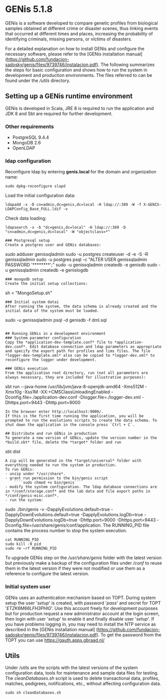 # GENis 5.1.8

GENis is a software developed to compare genetic profiles from biological samples obtained at different crime or disaster scenes, thus linking events that occurred at different times and places, increasing the probability of identifying criminals, missing persons, or victims of disasters.

For a detailed explanation on how to install GENis and configure the necessary software, please refer to the [GENis installation manual] (https://github.com/fundacion-sadosky/genis/files/9739746/instalacion.pdf). The following summarizes the steps for basic configuration and shows how to run the system in development and production environments. The files referred to can be found under the */utils* directory.

## Setting up a GENis runtime environment
GENis is developed in Scala, JRE 8 is required to run the application and JDK 8 and Sbt are required for further development.

### Other requirements
- PostgreSQL 9.4.4
- MongoDB 2.6
- OpenLDAP

### ldap configuration 

Reconfigure ldap by entering **genis.local** for the domain and organization name:

```
sudo dpkg-reconfigure slapd 
```
Load the initial configuration data:
```
ldapadd -x -D cn=admin,dc=genis,dc=local -H ldap://:389 -W -f X-GENIS-LDAPConfig_Base_FULL.ldif -v
```
Check data loading:
```
ldapsearch -x -b "dc=genis,dc=local" -H ldap://:389 -D "cn=admin,dc=genis,dc=local" -W "objectclass=*"

### Postgresql setup
Create a postgres user and GENis databases:
```
sudo adduser genissqladmin
sudo -u postgres createuser -d -e -S -R genissqladmin
sudo -u postgres psql -c "ALTER USER genissqladmin PASSWORD '********';"
sudo -u genissqladmin createdb -e genisdb
sudo -u genissqladmin createdb -e genislogdb 
```
### mongodb setup
Create the initial setup collections:
```
sh < "MongoSetup.sh"
```
### Initial system datai
After running the system, the data schema is already created and the initial data of the system must be loaded.
```
sudo -u genissqladmin psql -d genisdb -f dml.sql
```

## Running GENis in a development environment
### System parameter configuration
Copy the *application-dev-template.conf* file to *application-dev.conf*. Edit database connection and ldap parameters as appropriate and specify the export path for profiles and lims files. The file *logger-dev-template.xml* also can be copied to *logger-dev.xml* to reconfigure the logger under development.

### GENis execution
From the application root directory, run (not all parameters are always necessary, they are included for illustrative purposes):
```
sbt run --java-home /usr/lib/jvm/java-8-openjdk-amd64
-Xms512M -Xmx10g -Xss1M -XX:+CMSClassUnloadingEnabled
-Dconfig.file=./application-dev.conf 
-Dlogger.file=./logger-dev.xml 
-Dhttps.port=9443 -Dhttp.port=9000
```
In the browser enter http://localhost:9000/. 
If this is the first time running the application, you will be prompted to run the evolutions scripts to create the data schema. To shut down the application in the console press `Ctrl + C`.

## Distribute and run GENis in production
To generate a new version of GENis, update the version number in the *build.sbt* file, delete the *target* folder and run
```
sbt dist
```
A zip will be generated in the *target/universal* folder with everything needed to run the system in production.
To run GENis:
- unzip under */usr/share*.
- grant run permission to the bin/genis script 
    ````sudo chmod +x bin/genis```
- modify the system configuration. The ldap database connections are in */conf/storage.conf* and the lab data and file export paths in */conf/genis-misc.conf*.
- run the system:
```
sudo ./bin/genis -v 
-DapplyEvolutions.default=true
-DapplyDownEvolutions.default=true
-DapplyEvolutions.logDb=true
-DapplyDownEvolutions.logDb=true
-Dhttp.port=9000 -Dhttps.port=9443 
-Dconfig.file=/usr/share/genis/conf/application.
The RUNNING_PID file contains the process number to stop the system execution.
```
cat RUNNING_PID
sudo kill -9 pid
sudo rm –rf RUNNING_PID
```
To upgrade GENis step on the */usr/share/genis* folder with the latest version but previously make a backup of the configuration files under */conf* to reuse them in the latest version if they were not modified or use them as a reference to configure the latest version.

### Initial system user
GENis uses an authentication mechanism based on TOPT. 
During system setup the user '*setup*' is created, with password '*pass*' and secret for TOPT '*ETZK6M66LFH3PHIG*'. 
Use this account freely for development purposes but for production request a new administrator account at the login screen, then login with user '*setup*' to enable it and finally disable user '*setup*'.
If you have problems logging in, you may need to install the NTP service as described in the [GENis installation manual] (https://github.com/fundacion-sadosky/genis/files/9739746/instalacion.pdf).
To get the password from the TOPT you can use https://gauth.apps.gbraad.nl/

## Utils
Under */utils* are the scripts with the latest versions of the system configuration data, tools for maintenance and sample data files for testing.
The *cleanDatabases.sh* script is used to delete transactional data, profiles, matches, pedigrees, notifications, etc., without affecting configuration data.
```
sudo sh cleanDatabases.sh
```
